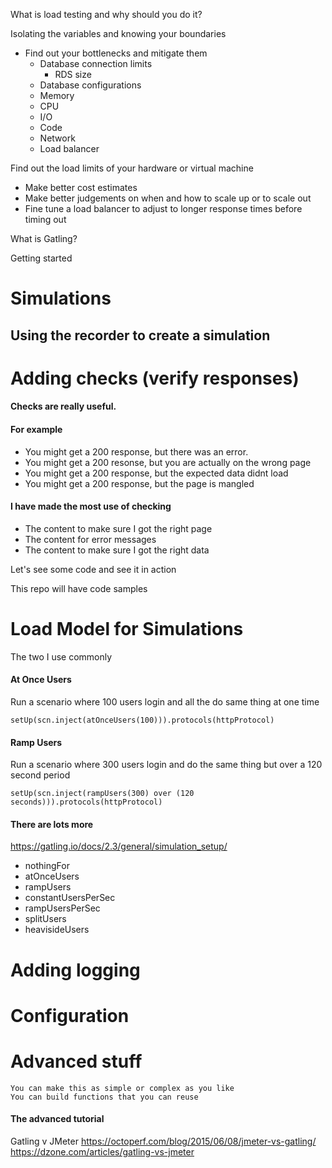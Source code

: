 What is load testing and why should you do it?

Isolating the variables and knowing your boundaries
* Find out your bottlenecks and mitigate them
    * Database connection limits
        * RDS size
    * Database configurations
    * Memory
    * CPU
    * I/O
    * Code
    * Network
    * Load balancer

Find out the load limits of your hardware or virtual machine
* Make better cost estimates
* Make better judgements on when and how to scale up or to scale out
* Fine tune a load balancer to adjust to longer response times before timing out

What is Gatling?

Getting started


# Simulations

## Using the recorder to create a simulation

# Adding checks (verify responses)
#### Checks are really useful. 

#### For example

* You might get a 200 response, but there was an error.
* You might get a 200 resonse, but you are actually on the wrong page
* You might get a 200 response, but the expected data didnt load
* You might get a 200 response, but the page is mangled

#### I have made the most use of checking
* The content to make sure I got the right page 
* The content for error messages
* The content to make sure I got the right data

Let's see some code and see it in action

This repo will have code samples

# Load Model for Simulations

The two I use commonly

#### At Once Users

Run a scenario where 100 users login and all the do same thing at one time

```setUp(scn.inject(atOnceUsers(100))).protocols(httpProtocol) ```

#### Ramp Users

Run a scenario where 300 users login and do the same thing but over a 120 second period

```setUp(scn.inject(rampUsers(300) over (120 seconds))).protocols(httpProtocol) ```

#### There are lots more
https://gatling.io/docs/2.3/general/simulation_setup/

* nothingFor
* atOnceUsers
* rampUsers
* constantUsersPerSec
* rampUsersPerSec
* splitUsers
* heavisideUsers

# Adding logging

# Configuration

# Advanced stuff
    You can make this as simple or complex as you like
    You can build functions that you can reuse 

#### The advanced tutorial


Gatling v JMeter
https://octoperf.com/blog/2015/06/08/jmeter-vs-gatling/
https://dzone.com/articles/gatling-vs-jmeter
